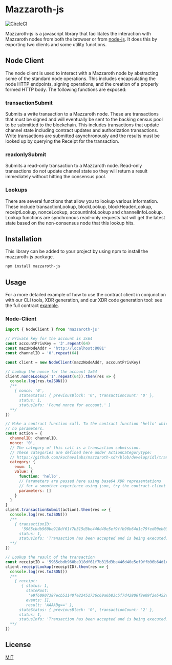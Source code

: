 # Mazzaroth-js

[![CircleCI](https://circleci.com/gh/kochavalabs/mazzaroth-js.svg?style=svg)](https://circleci.com/gh/kochavalabs/mazzaroth-js)

Mazzaroth-js is a javascript library that facilitates the interaction with
Mazzaroth nodes from both the browser or from [node-js](https://nodejs.org/en/).
It does this by exporting two clients and some utility functions.

## Node Client

The node client is used to interact with a Mazzaroth node by abstracting some
of the standard node operations. This includes encapsulating the node HTTP
endpoints, signing operations, and the creation of a properly formed HTTP
body. The following functions are exposed:

### transactionSubmit

Submits a write transaction to a Mazzaroth node. These are transactions
that must be signed and will eventually be sent to the backing census
pool to be submitted to the blockchain. This includes transactions that
update channel state including contract updates and authorization
transactions. Write transactions are submitted asynchronously and the
results must be looked up by querying the Receipt for the transaction.

### readonlySubmit

Submits a read-only transaction to a Mazzaroth node. Read-only transactions
do not update channel state so they will return a result immediately
without hitting the consensus pool.

### Lookups

There are several functions that allow you to lookup various information. These
include transactionLookup, blockLookup, blockHeaderLookup, receiptLookup,
nonceLookup, accountInfoLookup and channelInfoLookup. Lookup functions are
synchronous read-only requests hat will get the latest state based on the
non-consensus node that this lookup hits.

## Installation

This library can be added to your project by using npm to install the
mazzaroth-js package.

```bash
npm install mazzaroth-js
```

## Usage

For a more detailed example of how to use the contract client in conjunction
with our CLI tools, XDR generation, and our XDR code generation tool: see the
full contract [example](https://github.com/kochavalabs/full-contract-example).

### Node-Client

```js
import { NodeClient } from 'mazzaroth-js'

// Private key for the account is 3x64
const accountPrivKey = '3'.repeat(64)
const mazzNodeAddr = 'http://localhost:8081'
const channelID = '0'.repeat(64)

const client = new NodeClient(mazzNodeAddr, accountPrivKey)

// Lookup the nonce for the account 1x64
client.nonceLookup('1'.repeat(64)).then(res => {
  console.log(res.toJSON())
  /**
    { nonce: '0',
      stateStatus: { previousBlock: '0', transactionCount: '0' },
      status: 1,
      statusInfo: 'Found nonce for account.' }
  **/
})

// Make a contract function call. To the contract function 'hello' which takes
// no parameters.
const action = {
  channelID: channelID,
  nonce: '0',
  // The category of this call is a transaction submission.
  // These categories are defined here under ActionCategoryType:
  // https://github.com/kochavalabs/mazzaroth-xdr/blob/develop/idl/transaction.x
  category: {
    enum: 1,
    value: {
      function: 'hello',
      // Parameters are passed here using base64 XDR representations
      // for a smoother experience using json, try the contract-client
      parameters: []
    }
  }
}
client.transactionSubmit(action).then(res => {
  console.log(res.toJSON())
  /**
    { transactionID:
       '5965cbdb960be918df61f7b315d3be446d40e5ef9ffb96b64d1c79fed00eb03f',
      status: 1,
      statusInfo: 'Transaction has been accepted and is being executed.' }
  **/
})

// Lookup the result of the transaction
const receiptID = '5965cbdb960be918df61f7b315d3be446d40e5ef9ffb96b64d1c79fed00eb03f'
client.receiptLookup(receiptID).then(res => {
  console.log(res.toJSON())
  /**
    { receipt:
       { status: 1,
         stateRoot:
          'e9f60907387ecb51140fe22451736c69a6b83c5f7d42806f9e09f2e5452ebd0e',
         events: [],
         result: 'AAAADg==' },
      stateStatus: { previousBlock: '0', transactionCount: '2' },
      status: 1,
      statusInfo: 'Transaction has been accepted and is being executed.' }
  **/
})
```

## License

[MIT](https://choosealicense.com/licenses/mit/)
